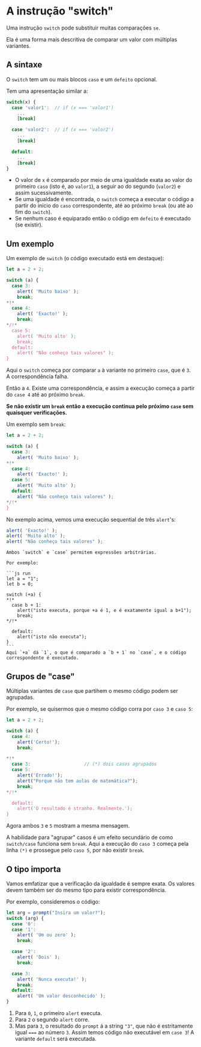 # A instrução "switch"

Uma instrução `switch` pode substituir muitas comparações `se`.

Ela é uma forma mais descritiva de comparar um valor com múltiplas variantes.

## A sintaxe

O `switch` tem um ou mais blocos `caso` e um `defeito` opcional.

Tem uma apresentação similar a:

```js no-beautify
switch(x) {
  case 'valor1':  // if (x === 'valor1')
    ...
    [break]

  case 'valor2':  // if (x === 'valor2')
    ...
    [break]

  default:
    ...
    [break]
}
```

- O valor de `x` é comparado por meio de uma igualdade exata ao valor do primeiro `caso` (isto é, ao `valor1`), a seguir ao do segundo (`valor2`) e assim sucessivamente.
- Se uma igualdade é encontrada, o `switch` começa a executar o código a partir do início do `caso` correspondente, até ao próximo `break` (ou até ao fim do `switch`).
- Se nenhum caso é equiparado então o código em `defeito` é executado (se existir).

## Um exemplo

Um exemplo de `switch` (o código executado está em destaque):

```js run
let a = 2 + 2;

switch (a) {
  case 3:
    alert( 'Muito baixo' );
    break;
*!*
  case 4:
    alert( 'Exacto!' );
    break;
*/!*
  case 5:
    alert( 'Muito alto' );
    break;
  default:
    alert( "Não conheço tais valores" );
}
```

Aqui o `switch` começa por comparar `a` à variante no primeiro `case`, que é `3`. A correspondência falha.

Então a `4`. Existe uma correspondência, e assim a execução começa a partir do `case 4` até ao próximo `break`.

**Se não existir um `break` então a execução continua pelo próximo `case` sem quaisquer verificações.**

Um exemplo sem `break`:

```js run
let a = 2 + 2;

switch (a) {
  case 3:
    alert( 'Muito baixo' );
*!*
  case 4:
    alert( 'Exacto!' );
  case 5:
    alert( 'Muito alto' );
  default:
    alert( "Não conheço tais valores" );
*/!*
}
```

No exemplo acima, vemos uma execução sequential de três `alert`'s:

```js
alert( 'Exacto!' );
alert( 'Muito alto' );
alert( "Não conheço tais valores" );
```

````smart header="Any expression can be a switch/case argument"
Ambos `switch` e `case` permitem expressões arbitrárias.

Por exemplo:

```js run
let a = "1";
let b = 0;

switch (+a) {
*!*
  case b + 1:
    alert("isto executa, porque +a é 1, e é exatamente igual a b+1");
    break;
*/!*

  default:
    alert("isto não executa");
}
```
Aqui `+a` dá `1`, o que é comparado a `b + 1` no `case`, e o código correspondente é executado.
````

## Grupos de "case"

Múltiplas variantes de `case` que partihem o mesmo código podem ser agrupadas.

Por exemplo, se quisermos que o mesmo código corra por `caso 3` e `caso 5`:

```js run no-beautify
let a = 2 + 2;

switch (a) {
  case 4:
    alert('Certo!');
    break;

*!*
  case 3:                    // (*) dois casos agrupados
  case 5:
    alert('Errado!');
    alert("Porque não tem aulas de matemática?");
    break;
*/!*

  default:
    alert('O resultado é stranho. Realmente.');
}
```

Agora ambos `3` e `5` mostram a mesma mensagem.

A habilidade para "agrupar" casos é um efeito secundário de como `switch/case` funciona sem `break`. Aqui a execução do `caso 3` começa pela linha `(*)` e prossegue pelo `caso 5`, por não existir `break`.

## O tipo importa

Vamos emfatizar que a verificação da igualdade é sempre exata. Os valores devem também ser do mesmo tipo para existir correspondência.

Por exemplo, consideremos o código:

```js run
let arg = prompt("Insira um valor?");
switch (arg) {
  case '0':
  case '1':
    alert( 'Um ou zero' );
    break;

  case '2':
    alert( 'Dois' );
    break;

  case 3:
    alert( 'Nunca executa!' );
    break;
  default:
    alert( 'Um valor desconhecido' );
}
```

1. Para `0`, `1`, o primeiro `alert` executa.
2. Para `2` o segundo `alert` corre.
3. Mas para `3`, o resultado do `prompt` á a string `"3"`, que não é estritamente igual `===` ao número `3`. Assim temos código não
executável em `case 3`! A variante `default` será executada.
